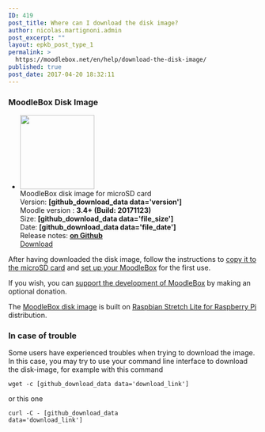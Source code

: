 ```yaml
---
ID: 419
post_title: Where can I download the disk image?
author: nicolas.martignoni.admin
post_excerpt: ""
layout: epkb_post_type_1
permalink: >
  https://moodlebox.net/en/help/download-the-disk-image/
published: true
post_date: 2017-04-20 18:32:11
---
```

<h3>MoodleBox Disk Image</h3>
<ul class="downloads">
 	<li>
<div class="image-icon"><a class="piwik_download" href="[github_download_data data='download_link']"><img class="alignnone wp-image-329 size-full" src="https://moodlebox.net/en/wp-content/uploads/sites/3/2017/01/MoodleBox-SD-150x150-orange.png" width="150" height="150" /></a></div>
<div class="image-info">
<div class="image-description">MoodleBox disk image for microSD card</div>
<div class="image-details">Version: <strong>[github_download_data data='version']</strong></div>
<div class="image-details">Moodle version : <strong>3.4+ (Build: 20171123)</strong></div>
<div class="image-details">Size: <strong>[github_download_data data='file_size']</strong></div>
<div class="image-details">Date: <strong>[github_download_data data='file_date']</strong></div>
<div class="image-details">Release notes: <strong><a href="https://github.com/martignoni/moodlebox/blob/master/CHANGELOG.md" target="_blank" rel="noopener noreferrer">on Github</a></strong></div>
<div class="image-download-links"><a class="btn dl-zip piwik_download" href="[github_download_data data='download_link']">Download</a></div>
</div></li>
</ul>
After having downloaded the disk image, follow the instructions to <a href="https://moodlebox.net/en/help/copy-the-disk-image-on-a-sd-card/">copy it to the microSD card</a> and <a href="https://moodlebox.net/en/help/startup-shutdown-restart/">set up your MoodleBox</a> for the first use.

If you wish, you can <a href="https://moodlebox.net/en/give/">support the development of MoodleBox</a> by making an optional donation.

The <a class="piwik_download" href="[github_download_data data='download_link']">MoodleBox disk image</a> is built on <a href="https://www.raspberrypi.org/downloads/raspbian/" target="_blank" rel="noopener noreferrer">Raspbian Stretch Lite for Raspberry Pi</a> distribution.
<h3>In case of trouble</h3>
Some users have experienced troubles when trying to download the image. In this case, you may try to use your command line interface to download the disk-image, for example with this command

<code>wget -c [github_download_data data='download_link']</code>

or this one

<code>curl -C - [github_download_data data='download_link']</code>